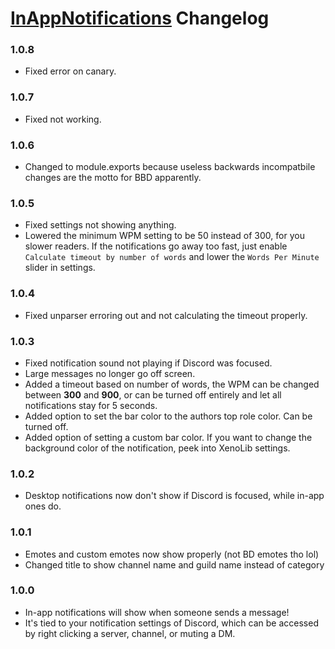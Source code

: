 # [InAppNotifications](https://1lighty.github.io/BetterDiscordStuff/?plugin=InAppNotifications "InAppNotifications") Changelog
### 1.0.8
- Fixed error on canary.

### 1.0.7
- Fixed not working.

### 1.0.6
- Changed to module.exports because useless backwards incompatbile changes are the motto for BBD apparently.

### 1.0.5
- Fixed settings not showing anything.
- Lowered the minimum WPM setting to be 50 instead of 300, for you slower readers. If the notifications go away too fast, just enable `Calculate timeout by number of words` and lower the `Words Per Minute` slider in settings.

### 1.0.4
- Fixed unparser erroring out and not calculating the timeout properly.

### 1.0.3
- Fixed notification sound not playing if Discord was focused.
- Large messages no longer go off screen.
- Added a timeout based on number of words, the WPM can be changed between **300** and **900**, or can be turned off entirely and let all notifications stay for 5 seconds.
- Added option to set the bar color to the authors top role color. Can be turned off.
- Added option of setting a custom bar color. If you want to change the background color of the notification, peek into XenoLib settings.

### 1.0.2
- Desktop notifications now don't show if Discord is focused, while in-app ones do.

### 1.0.1
- Emotes and custom emotes now show properly (not BD emotes tho lol)
- Changed title to show channel name and guild name instead of category

### 1.0.0
- In-app notifications will show when someone sends a message!
- It's tied to your notification settings of Discord, which can be accessed by right clicking a server, channel, or muting a DM.
